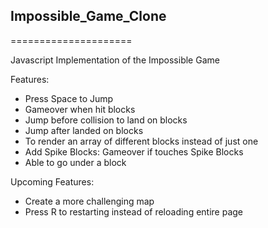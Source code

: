 <h2>Impossible_Game_Clone</h2>
=====================

Javascript Implementation of the Impossible Game

Features:
<ul>
  <li>Press Space to Jump</li>
  <li>Gameover when hit blocks</li>
  <li>Jump before collision to land on blocks</li>
  <li>Jump after landed on blocks</li>
  <li>To render an array of different blocks instead of just one</li>
  <li>Add Spike Blocks: Gameover if touches Spike Blocks</li>
  <li>Able to go under a block</li>
</ul>


Upcoming Features:
<ul>
  <li>Create a more challenging map</li>
  <li>Press R to restarting instead of reloading entire page</li>
</ul>
